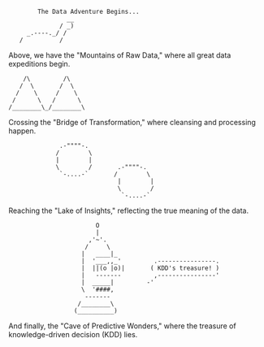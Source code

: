             The Data Adventure Begins...
                    __
                  / _)
         _.----._/ /
       /          /

Above, we have the "Mountains of Raw Data," where all great data expeditions begin.

```
    /\         /\
   /  \       /  \
  /    \     /    \
 /      \   /      \
/________\_/________\
```

Crossing the "Bridge of Transformation," where cleansing and processing happen.

                  .-""""-.
                 /        \
                 |        |
                 \        /       .-""""-.
                  `-....-`       /        \
                                  |        |
                                  \        / 
                                   `-....-`

Reaching the "Lake of Insights," reflecting the true meaning of the data.

                            O
                            |
                          ,'~'.
                         /     \
                        |   ____|_
                        |  '___,,_'         .----------------.
                        |  ||(o |o)|       ( KDD's treasure! )
                        |   -------         ,----------------'
                        |  _____|         -'
                        \  '####,
                         -------
                       /________\
                      (__________)
                      
And finally, the "Cave of Predictive Wonders," where the treasure of knowledge-driven decision (KDD) lies.


